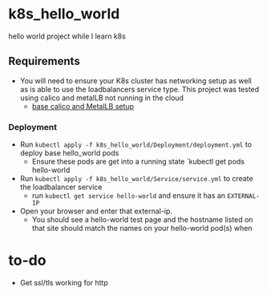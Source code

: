 # k8s_hello_world
hello world project while I learn k8s

## Requirements
- You will need to ensure your K8s cluster has networking setup as well as is able to use the loadbalancers service type. This project was tested using calico and metalLB not running in the cloud
  - [base calico and MetalLB setup](https://github.com/ChrisZ-IT/base_k8s_deployment)


### Deployment
  - Run `kubectl apply -f k8s_hello_world/Deployment/deployment.yml` to deploy base hello_world pods
    - Ensure these pods are get into a running state `kubectl get pods hello-world
  - Run `kubectl apply -f k8s_hello_world/Service/service.yml` to create the loadbalancer service
    - run `kubectl get service hello-world` and ensure it has an `EXTERNAL-IP`
  - Open your browser and enter that external-ip.
    - You should see a hello-world test page and the hostname listed on that site should match the names on your hello-world pod(s) when


# to-do
  - Get ssl/tls working for http